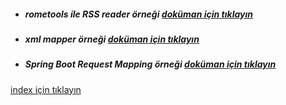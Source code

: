 * ##### rometools ile  RSS reader örneği [doküman için tıklayın](./rss-reader/README.md)
* ##### xml mapper örneği [doküman için tıklayın](./xml-mapper/README.md)
* ##### Spring Boot Request Mapping örneği [doküman için tıklayın](./spring-request-mapping/README.md)


[index için tıklayın](../README.md)
